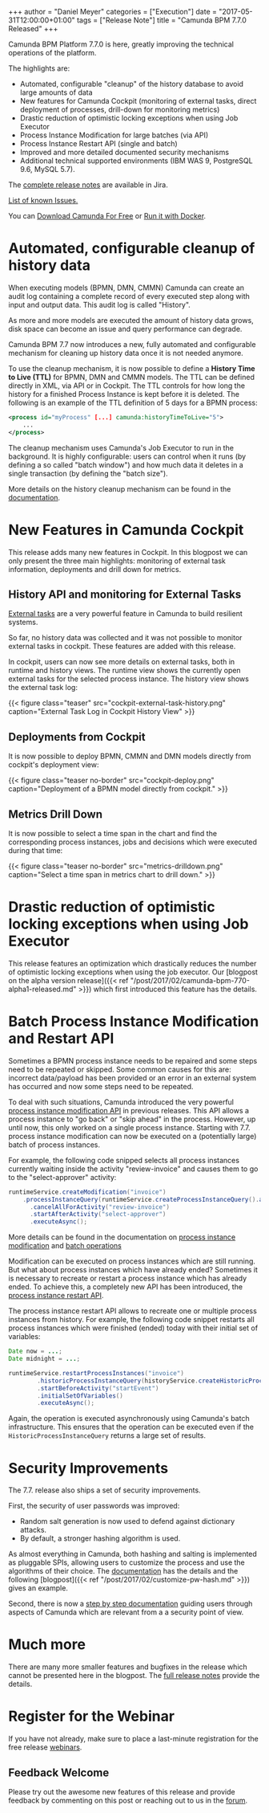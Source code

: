 +++
author = "Daniel Meyer"
categories = ["Execution"]
date = "2017-05-31T12:00:00+01:00"
tags = ["Release Note"]
title = "Camunda BPM 7.7.0 Released"
+++

Camunda BPM Platform 7.7.0 is here, greatly improving the technical operations of the platform.

The highlights are:

* Automated, configurable "cleanup" of the history database to avoid large amounts of data
* New features for Camunda Cockpit (monitoring of external tasks, direct deployment of processes, drill-down for monitoring metrics)
* Drastic reduction of optimistic locking exceptions when using Job Executor
* Process Instance Modification for large batches (via API)
* Process Instance Restart API (single and batch)
* Improved and more detailed documented security mechanisms
* Additional technical supported environments (IBM WAS 9, PostgreSQL 9.6, MySQL 5.7).

The [complete release notes][release-notes] are available in Jira.

[List of known Issues.](https://app.camunda.com/jira/issues/?jql=affectedVersion%20%3D%207.7.0)

You can [Download Camunda For Free](https://camunda.org/download/)
or [Run it with Docker](https://hub.docker.com/r/camunda/camunda-bpm-platform/).

[release-notes]: https://app.camunda.com/jira/secure/ReleaseNote.jspa?projectId=10230&version=14607

<!--more-->

# Automated, configurable cleanup of history data

When executing models (BPMN, DMN, CMMN) Camunda can create an audit log containing a complete record of every executed step along with input and output data. This audit log is called "History".

As more and more models are executed the amount of history data grows, disk space can become an issue and query performance can degrade.

Camunda BPM 7.7 now introduces a new, fully automated and configurable mechanism for cleaning up history data once it is not needed anymore.

To use the cleanup mechanism, it is now possible to define a **History Time to Live (TTL)** for BPMN, DMN and CMMN models. The TTL can be defined directly in XML, via API or in Cockpit. The TTL controls for how long the history for a finished Process Instance is kept before it is deleted. The following is an example of the TTL definition of 5 days for a BPMN process:

```xml
<process id="myProcess" [...] camunda:historyTimeToLive="5">
    ...
</process>
```

The cleanup mechanism uses Camunda's Job Executor to run in the background. It is highly configurable: users can control when it runs (by defining a so called "batch window") and how much data it deletes in a single transaction (by defining the "batch size").

More details on the history cleanup mechanism can be found in the [documentation](https://docs.camunda.org/manual/7.7/user-guide/process-engine/history/#history-cleanup).

# New Features in Camunda Cockpit

This release adds many new features in Cockpit. In this blogpost we can only present the three main highlights: monitoring of external task information, deployments and drill down for metrics.

## History API and monitoring for External Tasks

[External tasks](https://docs.camunda.org/manual/7.7/user-guide/process-engine/external-tasks/) are a very powerful feature in Camunda to build resilient systems.

So far, no history data was collected and it was not possible to monitor external tasks in cockpit. These features are added with this release.

In cockpit, users can now see more details on external tasks, both in runtime and history views. The runtime view shows the currently open external tasks for the selected process instance. The history view shows the external task log:

{{< figure class="teaser" src="cockpit-external-task-history.png" caption="External Task Log in Cockpit History View" >}}

## Deployments from Cockpit

It is now possible to deploy BPMN, CMMN and DMN models directly from cockpit's deployment view:

{{< figure class="teaser no-border" src="cockpit-deploy.png" caption="Deployment of a BPMN model directly from cockpit." >}}  

## Metrics Drill Down

It is now possible to select a time span in the chart and find the corresponding process instances, jobs and decisions which were executed during that time:

{{< figure class="teaser no-border" src="metrics-drilldown.png" caption="Select a time span in metrics chart to drill down." >}}

# Drastic reduction of optimistic locking exceptions when using Job Executor

This release features an optimization which drastically reduces the number of optimistic locking exceptions when using the job executor. Our [blogpost on the alpha version release]({{< ref "/post/2017/02/camunda-bpm-770-alpha1-released.md" >}}) which first introduced this feature has the details.

# Batch Process Instance Modification and Restart API

Sometimes a BPMN process instance needs to be repaired and some steps need to be repeated or skipped. Some common causes for this are: incorrect data/payload has been provided or an error in an external system has occurred and now some steps need to be repeated.

To deal with such situations, Camunda introduced the very powerful [process instance modification API](https://docs.camunda.org/manual/7.7/user-guide/process-engine/process-instance-modification/) in previous releases. This API allows a process instance to "go back" or "skip ahead" in the process. However, up until now, this only worked on a single process instance. Starting with 7.7. process instance modification can now be executed on a (potentially large) batch of process instances.

For example, the following code snipped selects all process instances currently waiting inside the activity "review-invoice" and causes them to go to the "select-approver" activity:

```java
runtimeService.createModification("invoice")
    .processInstanceQuery(runtimeService.createProcessInstanceQuery().activityIdIn("review-invoice"))
	  .cancelAllForActivity("review-invoice")
	  .startAfterActivity("select-approver")
	  .executeAsync();
```

More details can be found in the documentation on [process instance modification](https://docs.camunda.org/manual/7.7/user-guide/process-engine/process-instance-modification/) and [batch operations](https://docs.camunda.org/manual/7.7/user-guide/process-engine/batch-operations/)

Modification can be executed on process instances which are still running. But what about process instances which have already ended? Sometimes it is necessary to recreate or restart a process instance which has already ended. To achieve this, a completely new API has been introduced, the [process instance restart API](https://docs.camunda.org/manual/7.7/user-guide/process-engine/process-instance-restart/).

The process instance restart API allows to recreate one or multiple process instances from history. For example, the following code snippet restarts all process instances which were finished (ended) today with their initial set of variables:

```java
Date now = ...;
Date midnight = ...;

runtimeService.restartProcessInstances("invoice")
	    .historicProcessInstanceQuery(historyService.createHistoricProcessInstanceQuery().finishedBefore(now).finishedAfter(midnight))
	    .startBeforeActivity("startEvent")
	    .initialSetOfVariables()	    
	    .executeAsync();
```

Again, the operation is executed asynchronously using Camunda's batch infrastructure. This ensures that the operation can be executed even if the `HistoricProcessInstanceQuery` returns a large set of results.

# Security Improvements

The 7.7. release also ships a set of security improvements.

First, the security of user passwords was improved:

* Random salt generation is now used to defend against dictionary attacks.
* By default, a stronger hashing algorithm is used.

As almost everything in Camunda, both hashing and salting is implemented as pluggable SPIs, allowing users to customize the process and use the algorithms of their choice. The [documentation](http://docs.camunda.org/manual/7.7/user-guide/process-engine/password-hashing) has the details and the following [blogpost]({{< ref "/post/2017/02/customize-pw-hash.md" >}}) gives an example.

Second, there is now a [step by step documentation](https://docs.camunda.org/manual/7.7/user-guide/security/) guiding users through aspects of Camunda which are relevant from a a security point of view.

# Much more

There are many more smaller features and bugfixes in the release which cannot be presented here in the blogpost. The [full release notes][release-notes] provide the details.

# Register for the Webinar

If you have not already, make sure to place a last-minute registration for the free release [webinars](https://network.camunda.org/webinars/98).

## Feedback Welcome

Please try out the awesome new features of this release and provide feedback by commenting on this post or reaching out to us in the [forum](https://forum.camunda.org/).
